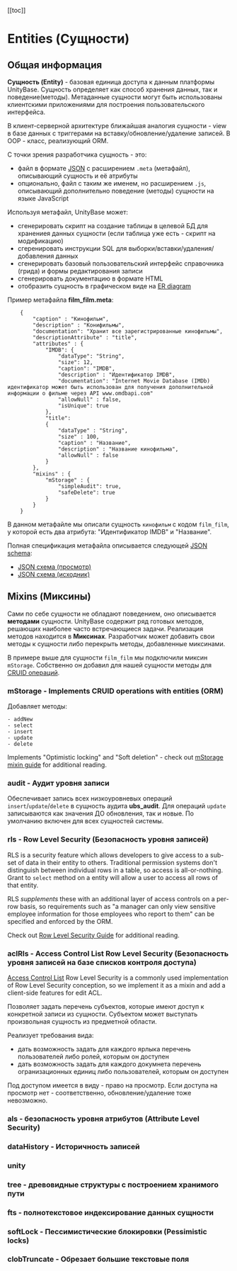 ﻿[[toc]]

# Entities (Сущности)

## Общая информация
**Сущность (Entity)** - базовая единица доступа к данным платформы UnityBase. Сущность определяет как способ хранения данных, так и поведение(методы). 
 Метаданные сущности могут быть использованы клиентскими приложениями для построения пользовательского интерфейса.  

 В клиент-серверной архитектуре ближайшая аналогия сущности - view в базе данных с триггерами на вставку/обновление/удаление записей. В OOP - класс, реализующий ORM.
 
С точки зрения разработчика сущность - это:
 
 - файл в формате [JSON] с расширением `.meta` (метафайл), описывающий сущность и её атрибуты 
 - опционально, файл с таким же именем, но расширением `.js`, описывающий дополнительно поведение (методы) сущности на языке JavaScript  

Используя метафайл, UnityBase может: 
  
  - сгенерировать скрипт на создание таблицы в целевой БД для хранениея данных сущности (если таблица уже есть - скрипт на модификацию)
  - сгеренировать инструкции SQL для выборки/вставки/удаления/добавления данных
  - сгенерировать базовый пользовательский интерфейс справочника (грида) и формы редактирования записи
  - сгенерировать документацию в формате HTML
  - отобразить сущность в графическом виде на [ER diagram]
   
Пример метафайла __film_film.meta__: 

        {
        	"caption" : "Кинофильм",
        	"description" : "Конифильмы",
            "documentation": "Хранит все зарегистрированные кинофильмы",
        	"descriptionAttribute" : "title",	
        	"attributes" : {
        	    "IMDB": {
        	        "dataType": "String",
                    "size": 12,
                    "caption": "IMDB",
                    "description" : "Идентификатор IMDB",
                    "documentation": "Internet Movie Database (IMDb) идентификатор может быть использован для получения дополнительной информации о фильме через API www.omdbapi.com"
                    "allowNull" : false,
                    "isUnique": true    
        	    },
        		"title":
        		{
        			"dataType" : "String",
        			"size" : 100,
        			"caption" : "Название",
        			"description" : "Название кинофильма",
        			"allowNull" : false
        		}
        	},
        	"mixins" : {
        		"mStorage" : {
        			"simpleAudit": true,
        			"safeDelete": true 
        		}
        	}
        }

В данном метафайле мы описали сущность `кинофильм` с кодом `film_film`, у которой есть два атрибута: "Идентификатор IMDB" и "Название".   

Полная спецификация метафайла описывается следующей [JSON schema]:

 - [JSON схема (просмотр)](/docson/index.html#https://unitybase.info/models/UB/schemas/entity.schema.json) 
 - [JSON схема (исходник)](/models/UB/schemas/entity.schema.json)    

## Mixins (Миксины)
Сами по себе сущности не обладают поведением, оно описывается **методами** сущности. 
UnityBase содержит ряд готовых методов, решающих наиболее часто встречающиеся задачи. Реализация методов находится в **Миксинах**.
Разработчик может добавить свои методы к сущности либо перекрыть методы, добавленные миксинами.
     
В примере выше для сущности `film_film` мы подключили миксин `mStorage`. Собственно он добавил для нашей сущности методы для [CRUID операций](https://en.wikipedia.org/wiki/Create,_read,_update_and_delete).

### mStorage - Implements CRUID operations with entities (ORM)
Добавляет методы:

    - addNew
    - select 
    - insert
    - update 
    - delete

Implements "Optimistic locking" and "Soft deletion" - check out [mStorage mixin guide](#!/guide/mixin_mstorage) for additional reading.      
    
### audit - Аудит уровня записи
Обеспечивает запись всех низкоуровневых операций `insert`/`update`/`delete` в сущность аудита **ubs_audit**. 
Для операций `update` записываются как значения ДО обновления, так и новые. По умолчанию включен для всех сущностей системы.
  

### rls - Row Level Security (Безопасность уровня записей)
RLS is a security feature which allows developers to give access to a sub-set of data in their entity to others.
Traditional permission systems don't distinguish between individual rows in a table, so access is all-or-nothing. 
Grant to `select` method on a entity will allow a user to access all rows of that entity. 

RLS _supplements_ these with an additional layer of access controls on a per-row basis, so requirements such as 
"a manager can only view sensitive employee information for those employees who report to them" can be specified and enforced by the ORM.

Check out [Row Level Security Guide](#!/guide/rls) for additional reading.

### aclRls - Access Control List Row Level Security (Безопасность уровня записей на базе списков контроля доступа)
[Access Control List](https://en.wikipedia.org/wiki/Access_control_list) Row Level Security is a commonly used implementation of Row Level Security conception, 
so we implement it as a mixin and add a client-side features for edit ACL. 

 Позволяет задать перечень субъектов, которые имеют доступ к конкретной записи из сущности. Субъектом может выступать произвольная сущность из предметной области. 
  
 Реализует требования вида:
  
  - дать возможность задать для каждого ярлыка перечень пользователей либо ролей, которым он доступен
  - дать возможность задать для каждого докумнета перечень огранизационных единиц либо пользователей, которым он доступен
  
 Под доступом имеется в виду - право на просмотр. Если доступа на просмотр нет - соответственно, обновление/удаление тоже невозможно. 

### als - безопасность уровня атрибутов (Attribute Level Security)
  
### dataHistory -  Историчность записей
  
### unity
   
### tree - древовидные структуры с построением хранимого пути   

### fts - полнотекстовое индексирование данных сущности

### softLock - Пессимистические блокировки (Pessimistic locks)

### clobTruncate - Обрезает большие текстовые поля 
   
[JSON]:http://www.json.org/
[ER diagram]:https://en.wikipedia.org/wiki/Entity%E2%80%93relationship_model
[JSON schema]:http://json-schema.org/ 